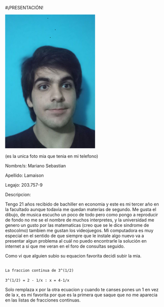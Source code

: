 #¡PRESENTACIÓN!


![Perfil](photo_2023-03-31_01-39-572.png)

(es la unica foto mia que tenia en mi telefono)

Nombre/s: Mariano Sebastian 

Apellido: Lamaison

Legajo: 203.757-9

Descripcion:

 Tengo 21 años recibido de bachiller en economia y este es mi tercer año en la facultado aunque todavia me quedan materias de segundo.
 Me gusta el dibujo, de musica escucho un poco de todo pero como pongo a reproducir de fondo no me se el nombre de muchos interpretes, y la universidad me genero un gusto por las matematicas (creo que se le dice sindrome de estocolmo) tambien me gustan los videojuegos. 
Mi computadora es muy especial en el sentido de que siempre que le instale algo nuevo va a presentar algun problema al cuál no puedo encontrarle la solución en internet a si que me veran en el foro de consultas seguido.

Como vi que alguien subio su equacion favorita decidi subir la mia.

~~~

La fraccion continua de 3^(1/2)

3^(1/2) = 2 - 1/x : x = 4-1/x 

~~~

Solo remplaza x por la otra ecuacion y cuando te canses pones un 1 en vez de la x, es mi favorita por que es la primera que saque que no me aparecia en las listas de fracciones continuas.

